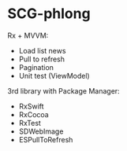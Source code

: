 # SCG-phlong
Rx + MVVM:
- Load list news
- Pull to refresh
- Pagination
- Unit test (ViewModel)

3rd library with Package Manager:
- RxSwift
- RxCocoa
- RxTest
- SDWebImage
- ESPullToRefresh
